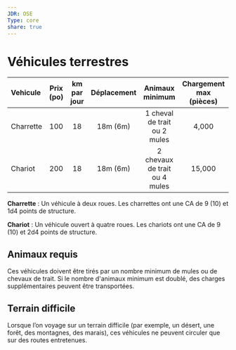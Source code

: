 ```yaml
---
JDR: OSE
Type: core
share: true
---
```

# Véhicules terrestres


| Vehicule | Prix (po) | km par jour | Déplacement |      Animaux minimum       | Chargement max (pièces) |       Animaux supplémentaires        | Chargement  maximum (pièces) |
| :------ | :-------: | :-----------: | :-----------: | :-----------------------: | :--------------: | :-----------------------: | :--------------: |
| Charrette     |    100    |      18       |   18m (6m)   | 1 cheval de trait ou 2 mules	  |      4,000       | 2 chevaux de trait ou 4 mules |      8,000       |
| Chariot    |    200    |      18       |   18m (6m)   | 2 chevaux de trait ou 4 mules	 |      15,000      | 4 chevaux de trait ou 8 mules	 |      25,000      |

**Charrette** : Un véhicule à deux roues. Les charrettes ont une CA de 9 (10) et 1d4 points de structure.

**Chariot** : Un véhicule ouvert à quatre roues. Les chariots ont une CA de 9 (10) et 2d4 points de structure.


## Animaux requis
Ces véhicules doivent être tirés par un nombre minimum de mules ou de chevaux de trait. Si le nombre d'animaux minimum est doublé, des charges supplémentaires peuvent être transportées.

## Terrain difficile
Lorsque l’on voyage sur un terrain difficile (par exemple, un désert, une forêt, des montagnes, des marais), ces véhicules ne peuvent circuler que sur des routes entretenues.